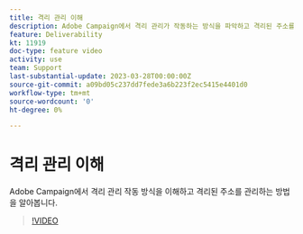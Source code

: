 ```yaml
---
title: 격리 관리 이해
description: Adobe Campaign에서 격리 관리가 작동하는 방식을 파악하고 격리된 주소를 관리하는 방법을 알아봅니다.
feature: Deliverability
kt: 11919
doc-type: feature video
activity: use
team: Support
last-substantial-update: 2023-03-28T00:00:00Z
source-git-commit: a09bd05c237dd7fede3a6b223f2ec5415e4401d0
workflow-type: tm+mt
source-wordcount: '0'
ht-degree: 0%

---
```



# 격리 관리 이해

Adobe Campaign에서 격리 관리 작동 방식을 이해하고 격리된 주소를 관리하는 방법을 알아봅니다.

>[!VIDEO](https://video.tv.adobe.com/v/3415818?quality=12)
